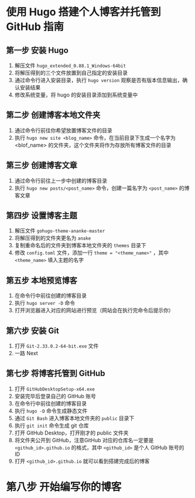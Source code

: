 # 使用 Hugo 搭建个人博客并托管到 GitHub 指南

## 第一步 安装 Hugo

1. 解压文件 `hugo_extended_0.88.1_Windows-64bit` 
2. 将解压得到的三个文件放置到自己指定的安装目录
3. 通过命令行进入安装目录，执行 `hugo version` 观察是否有版本信息输出，确认安装结果
4.  修改系统变量，将 hugo 的安装目录添加到系统变量中

## 第二步 创建博客本地文件夹

1. 通过命令行前往你希望放置博客文件的目录
2. 执行 `hugo new site <blog_name>` 命令，在当前目录下生成一个名字为 <blof_name> 的文件夹，这个文件夹将作为存放所有博客文件的目录

## 第三步 创建博客文章

1. 通过命令行前往上一步中创建的博客目录
2. 执行 `hugo new posts/<post_name>` 命令，创建一篇名字为 `<post_name>` 的博客文章

## 第四步 设置博客主题

1. 解压文件 `gohugo-theme-ananke-master` 
2. 将解压得到的文件夹更名为 `anake`
3. 复制重命名后的文件夹到博客本地文件夹的 `themes` 目录下
4. 修改 `config.toml` 文件，添加一行 `theme = "<theme_name>"` ，其中 `<theme_name>` 填入主题的名字

## 第五步 本地预览博客

1. 在命令行中前往创建的博客目录
2. 执行 `hugo server -D` 命令
3. 打开浏览器进入对应的网站进行预览（网站会在执行完命令后提示你）

## 第六步 安装 Git

1. 打开 `Git-2.33.0.2-64-bit.exe` 文件
2. 一路 Next

## 第七步 将博客托管到 GitHub

1. 打开 `GitHubDesktopSetup-x64.exe`
2. 安装完毕后登录自己的 GitHub 账号
3.  在命令行中前往创建的博客目录
4. 执行 `hugo -D` 命令生成静态文件
5. 通过 `Git Bash` 进入博客本地文件夹的 `public` 目录下
6. 执行 `git init` 命令生成 git 仓库
7. 打开 GitHub Desktop，打开刚才的 public 文件夹
8. 将文件夹公开到 GitHub，注意GitHub 对应的仓库名一定要是 `<github_id>.github.io` 的格式，其中 `<github_id>` 是个人 GitHub 账号的 ID
9. 打开 `<github_id>.github.io` 就可以看到搭建完成后的博客

# 第八步 开始编写你的博客
 
